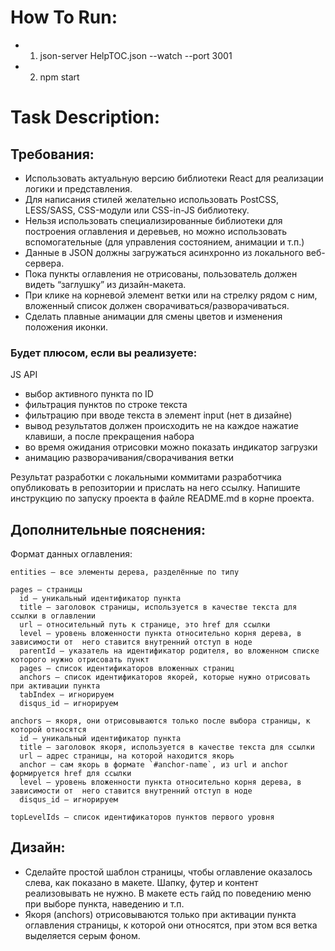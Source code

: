 # How To Run:

- 1) json-server HelpTOC.json --watch --port 3001
- 2) npm start

# Task Description:

## Требования:
  - Использовать актуальную версию библиотеки React для реализации логики и представления.
  - Для написания стилей желательно использовать PostCSS, LESS/SASS, CSS-модули или CSS-in-JS библиотеку.
  - Нельзя использовать специализированные библиотеки для построения оглавления и деревьев, но можно использовать вспомогательные (для  управления состоянием, анимации и т.п.)
  - Данные в JSON должны загружаться асинхронно из локального веб-сервера.
  - Пока пункты оглавления не отрисованы, пользователь должен видеть “заглушку” из дизайн-макета.
  - При клике на корневой элемент ветки или на стрелку рядом с ним, вложенный список должен сворачиваться/разворачиваться.
  - Сделать плавные анимации для смены цветов и изменения положения иконки.

### Будет плюсом, если вы реализуете:

JS API
  - выбор активного пункта по ID
  - фильтрация пунктов по строке текста
  - фильтрацию при вводе текста в элемент input (нет в дизайне)
  - вывод результатов должен происходить не на каждое нажатие клавиши, а после прекращения набора
  - во время ожидания отрисовки можно показать индикатор загрузки
  - анимацию разворачивания/сворачивания ветки

  Результат разработки с локальными коммитами разработчика опубликовать в репозитории и прислать на него ссылку. Напишите инструкцию по запуску проекта в файле README.md в корне проекта.

## Дополнительные пояснения:
  Формат данных оглавления:
  
    entities – все элементы дерева, разделённые по типу
  
    pages – страницы
      id – уникальный идентификатор пункта
      title – заголовок страницы, используется в качестве текста для ссылки в оглавлении
      url – относительный путь к странице, это href для ссылки
      level – уровень вложенности пункта относительно корня дерева, в зависимости от  него ставится внутренний отступ в ноде
      parentId – указатель на идентификатор родителя, во вложенном списке которого нужно отрисовать пункт
      pages – список идентификаторов вложенных страниц
      anchors – список идентификаторов якорей, которые нужно отрисовать при активации пункта
      tabIndex – игнорируем
      disqus_id – игнорируем
  
    anchors – якоря, они отрисовываются только после выбора страницы, к которой относятся
      id – уникальный идентификатор пункта
      title – заголовок якоря, используется в качестве текста для ссылки
      url – адрес страницы, на которой находится якорь
      anchor – сам якорь в формате `#anchor-name`, из url и anchor формируется href для ссылки
      level – уровень вложенности пункта относительно корня дерева, в зависимости от  него ставится внутренний отступ в ноде
      disqus_id – игнорируем
    
    topLevelIds – список идентификаторов пунктов первого уровня
  
## Дизайн: 
  - Сделайте простой шаблон страницы, чтобы оглавление оказалось слева, как показано в макете. Шапку, футер и контент реализовывать не нужно. В макете есть гайд по поведению меню при выборе пункта, наведению и т.п.
  - Якоря (anchors) отрисовываются только при активации пункта оглавления страницы, к которой они относятся, при этом вся ветка выделяется серым фоном.
